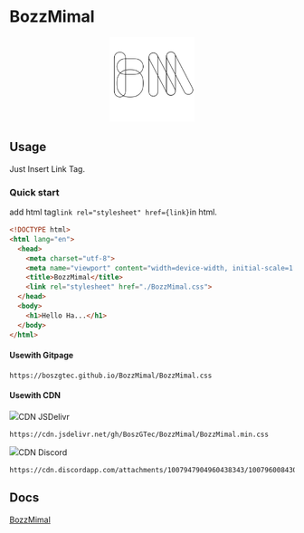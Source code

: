 # BozzMimal
<center> <img src="./image/BozzMimalLogo.png" height="150px" /> </center>

## Usage
Just Insert Link Tag.
### Quick start
add html tag`link rel="stylesheet" href={link}`in html.
```html
<!DOCTYPE html>
<html lang="en">
  <head>
    <meta charset="utf-8">
    <meta name="viewport" content="width=device-width, initial-scale=1.0">
    <title>BozzMimal</title>
    <link rel="stylesheet" href="./BozzMimal.css">
  </head>
  <body>
    <h1>Hello Ha...</h1>
  </body>
</html>
```
#### Usewith Gitpage
```
https://boszgtec.github.io/BozzMimal/BozzMimal.css
```
#### Usewith CDN
<img height="20px" src="https://cdn.discordapp.com/attachments/1008016294701961246/1008017106702446722/jsdelivr.svg"/>CDN JSDelivr
```
https://cdn.jsdelivr.net/gh/BoszGTec/BozzMimal/BozzMimal.min.css
```
<img height="20px" src="https://cdn.discordapp.com/attachments/1008016294701961246/1008017774519537724/discord-icon.svg"/>CDN Discord
```
https://cdn.discordapp.com/attachments/1007947904960438343/1007960084304896010/BozzMimal.min.css
```

## Docs
[BozzMimal](https://boszgtec.github.io/BozzMimal/)
